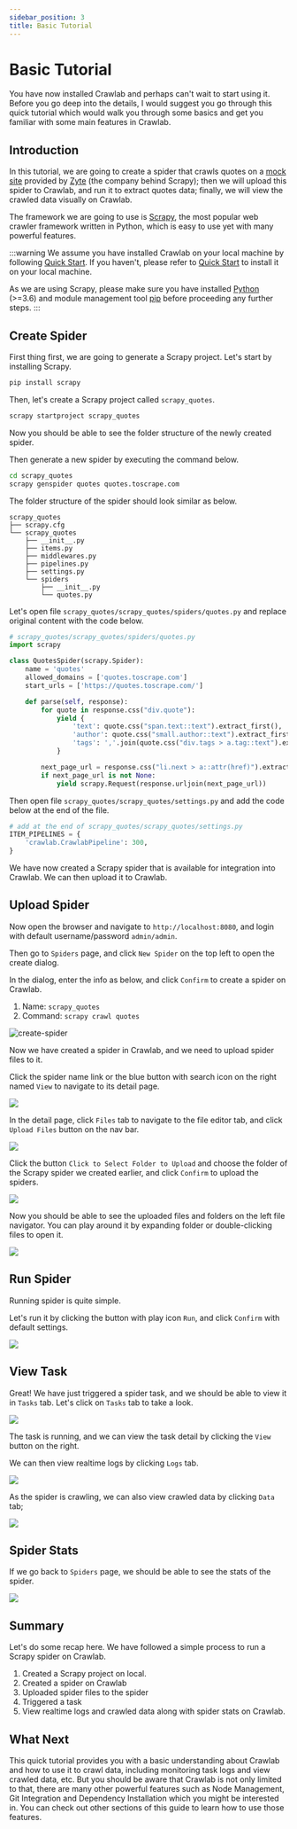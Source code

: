 ```yaml
---
sidebar_position: 3
title: Basic Tutorial
---
```


# Basic Tutorial

You have now installed Crawlab and perhaps can't wait to start using it. Before you go deep into the details, I would
suggest you go through this quick tutorial which would walk you through some basics and get you familiar with some main
features in Crawlab.

## Introduction

In this tutorial, we are going to create a spider that crawls quotes on a [mock site](http://quotes.toscrape.com/)
provided by [Zyte](https://www.zyte.com/) (the company behind Scrapy); then we will upload this spider to Crawlab, and
run it to extract quotes data; finally, we will view the crawled data visually on Crawlab.

The framework we are going to use is [Scrapy](https://scrapy.org/), the most popular web crawler framework written in
Python, which is easy to use yet with many powerful features.

:::warning
We assume you have installed Crawlab on your local machine by following [Quick Start](./quick-start.md). If you
haven't, please refer to [Quick Start](./quick-start.md) to install it on your local machine.

As we are using Scrapy, please make sure you have installed [Python](https://www.python.org/) (>=3.6) and module
management tool [pip](https://pip.pypa.io/en/stable/installation/) before proceeding any further steps.
:::

## Create Spider

First thing first, we are going to generate a Scrapy project. Let's start by installing Scrapy.

```bash
pip install scrapy
```

Then, let's create a Scrapy project called `scrapy_quotes`.

```bash
scrapy startproject scrapy_quotes
```

Now you should be able to see the folder structure of the newly created spider.

Then generate a new spider by executing the command below.

```bash
cd scrapy_quotes
scrapy genspider quotes quotes.toscrape.com
```

The folder structure of the spider should look similar as below.

```
scrapy_quotes
├── scrapy.cfg
└── scrapy_quotes
    ├── __init__.py
    ├── items.py
    ├── middlewares.py
    ├── pipelines.py
    ├── settings.py
    └── spiders
        ├── __init__.py
        └── quotes.py
```

Let's open file `scrapy_quotes/scrapy_quotes/spiders/quotes.py` and replace original content with the code below.

```python
# scrapy_quotes/scrapy_quotes/spiders/quotes.py
import scrapy

class QuotesSpider(scrapy.Spider):
    name = 'quotes'
    allowed_domains = ['quotes.toscrape.com']
    start_urls = ['https://quotes.toscrape.com/']

    def parse(self, response):
        for quote in response.css("div.quote"):
            yield {
                'text': quote.css("span.text::text").extract_first(),
                'author': quote.css("small.author::text").extract_first(),
                'tags': ','.join(quote.css("div.tags > a.tag::text").extract())
            }

        next_page_url = response.css("li.next > a::attr(href)").extract_first()
        if next_page_url is not None:
            yield scrapy.Request(response.urljoin(next_page_url))
```

Then open file `scrapy_quotes/scrapy_quotes/settings.py` and add the code below at the end of the file.

```python
# add at the end of scrapy_quotes/scrapy_quotes/settings.py
ITEM_PIPELINES = {
    'crawlab.CrawlabPipeline': 300,
}
```

We have now created a Scrapy spider that is available for integration into Crawlab. We can then upload it to Crawlab.

## Upload Spider

Now open the browser and navigate to `http://localhost:8080`, and login with default username/password `admin/admin`.

Then go to `Spiders` page, and click `New Spider` on the top left to open the create dialog.

In the dialog, enter the info as below, and click `Confirm` to create a spider on Crawlab.

1. Name: `scrapy_quotes`
2. Command: `scrapy crawl quotes`

![create-spider](/img/guide/quick-tutorial-1.png)

Now we have created a spider in Crawlab, and we need to upload spider files to it.

Click the spider name link or the blue button with search icon on the right named `View` to navigate to its detail page.

![](/img/guide/quick-tutorial-2.png)

In the detail page, click `Files` tab to navigate to the file editor tab, and click `Upload Files` button on the nav
bar.

![](/img/guide/quick-tutorial-3.png)

Click the button `Click to Select Folder to Upload` and choose the folder of the Scrapy spider we created earlier, and
click `Confirm` to upload the spiders.

![](/img/guide/quick-tutorial-4.png)

Now you should be able to see the uploaded files and folders on the left file navigator. You can play around it by
expanding folder or double-clicking files to open it.

![](/img/guide/quick-tutorial-5.png)

## Run Spider

Running spider is quite simple.

Let's run it by clicking the button with play icon `Run`, and click `Confirm` with default settings.

![](/img/guide/quick-tutorial-6.png)

## View Task

Great! We have just triggered a spider task, and we should be able to view it in `Tasks` tab. Let's click on `Tasks` tab
to take a look.

![](/img/guide/quick-tutorial-7.png)

The task is running, and we can view the task detail by clicking the `View` button on the right.

We can then view realtime logs by clicking `Logs` tab.

![](/img/guide/quick-tutorial-8.png)

As the spider is crawling, we can also view crawled data by clicking `Data` tab;

![](/img/guide/quick-tutorial-9.png)

## Spider Stats

If we go back to `Spiders` page, we should be able to see the stats of the spider.

![](/img/guide/quick-tutorial-10.png)

## Summary

Let's do some recap here. We have followed a simple process to run a Scrapy spider on Crawlab.

1. Created a Scrapy project on local.
2. Created a spider on Crawlab
3. Uploaded spider files to the spider
4. Triggered a task
5. View realtime logs and crawled data along with spider stats on Crawlab.

## What Next

This quick tutorial provides you with a basic understanding about Crawlab and how to use it to crawl data, including
monitoring task logs and view crawled data, etc. But you should be aware that Crawlab is not only limited to that, there
are many other powerful features such as Node Management, Git Integration and Dependency Installation which you might be
interested in. You can check out other sections of this guide to learn how to use those features.
